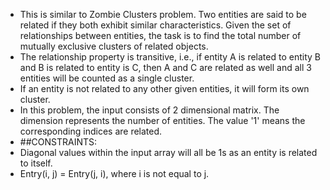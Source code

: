 * This is similar to Zombie Clusters problem. Two entities are said to be related if they both exhibit similar characteristics. Given the set of relationships between entities, the task is to find the total number of mutually exclusive clusters of related objects. 
* The relationship property is transitive, i.e., if entity A is related to entity B and B is related to entity is C, then A and C are related as well and all 3 entities will be counted as a single cluster. 
* If an entity is not related to any other given entities, it will form its own cluster.
* In this problem, the input consists of 2 dimensional matrix. The dimension represents the number of entities. The value '1' means the corresponding indices are related.
* ##CONSTRAINTS: 
*   Diagonal values within the input array will all be 1s as an entity is related to itself. <br />
*   Entry(i, j) = Entry(j, i), where i is not equal to j.
